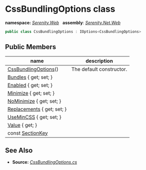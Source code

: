 # CssBundlingOptions class
**namespace:** *[Serenity.Web](../README.md#serenity.web-namespace)*   **assembly**: *[Serenity.Net.Web](../README.md)*

```csharp
public class CssBundlingOptions : IOptions<CssBundlingOptions>
```

## Public Members

| name | description |
| --- | --- |
| [CssBundlingOptions](CssBundlingOptions/CssBundlingOptions.md)() | The default constructor. |
| [Bundles](CssBundlingOptions/Bundles.md) { get; set; } |  |
| [Enabled](CssBundlingOptions/Enabled.md) { get; set; } |  |
| [Minimize](CssBundlingOptions/Minimize.md) { get; set; } |  |
| [NoMinimize](CssBundlingOptions/NoMinimize.md) { get; set; } |  |
| [Replacements](CssBundlingOptions/Replacements.md) { get; set; } |  |
| [UseMinCSS](CssBundlingOptions/UseMinCSS.md) { get; set; } |  |
| [Value](CssBundlingOptions/Value.md) { get; } |  |
| const [SectionKey](CssBundlingOptions/SectionKey.md) |  |

## See Also

* **Source:** *[CssBundlingOptions.cs](https://github.com/serenity-is/Serenity/blob/master/src/Serenity.Net.Web/Mvc/CssBundlingOptions.cs)*